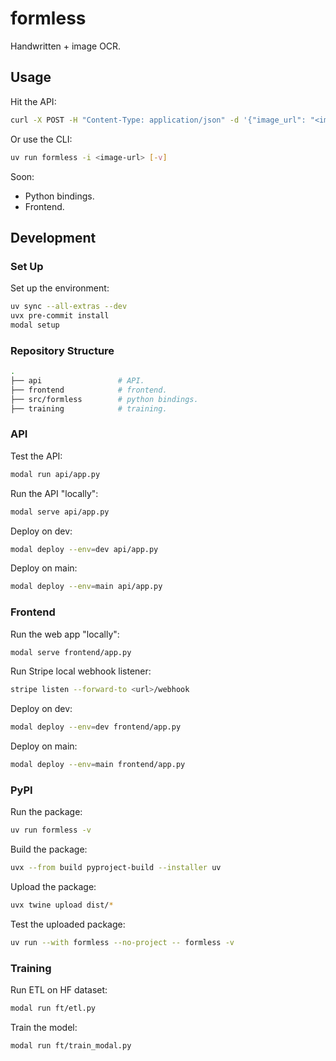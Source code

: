 # formless

Handwritten + image OCR.

## Usage

Hit the API:

```bash
curl -X POST -H "Content-Type: application/json" -d '{"image_url": "<image-url>"}' https://andrewhinh--formless-api-model-infer.modal.run
```

Or use the CLI:

```bash
uv run formless -i <image-url> [-v]
```

Soon:

- Python bindings.
- Frontend.

## Development

### Set Up

Set up the environment:

```bash
uv sync --all-extras --dev
uvx pre-commit install
modal setup
```

### Repository Structure

```bash
.
├── api                 # API.
├── frontend            # frontend.
├── src/formless        # python bindings.
├── training            # training.
```

### API

Test the API:

```bash
modal run api/app.py
```

Run the API "locally":

```bash
modal serve api/app.py
```

Deploy on dev:

```bash
modal deploy --env=dev api/app.py
```

Deploy on main:

```bash
modal deploy --env=main api/app.py
```

### Frontend

Run the web app "locally":

```bash
modal serve frontend/app.py
```

Run Stripe local webhook listener:

```bash
stripe listen --forward-to <url>/webhook
```

Deploy on dev:

```bash
modal deploy --env=dev frontend/app.py
```

Deploy on main:

```bash
modal deploy --env=main frontend/app.py
```

### PyPI

Run the package:

```bash
uv run formless -v
```

Build the package:

```bash
uvx --from build pyproject-build --installer uv
```

Upload the package:

```bash
uvx twine upload dist/*
```

Test the uploaded package:

```bash
uv run --with formless --no-project -- formless -v
```

### Training

Run ETL on HF dataset:

```bash
modal run ft/etl.py
```

Train the model:

```bash
modal run ft/train_modal.py
```
